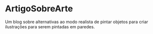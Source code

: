 # ArtigoSobreArte
 Um blog sobre alternativas ao modo realista de pintar objetos para criar ilustrações para serem pintadas em paredes.
